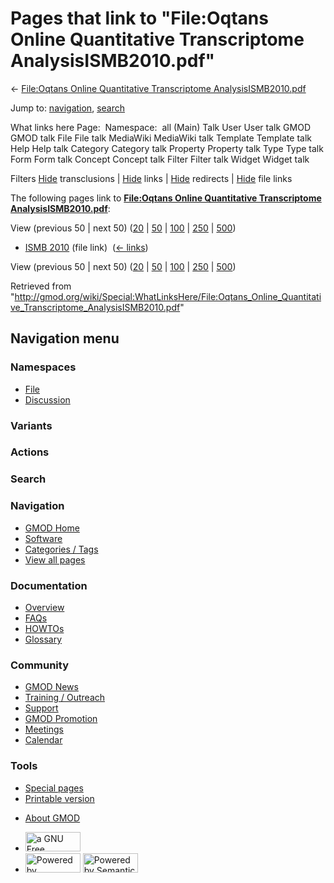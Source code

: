 <div id="mw-page-base" class="noprint">

</div>

<div id="mw-head-base" class="noprint">

</div>

<div id="content" class="mw-body" role="main">

<span id="top"></span>

<div id="mw-js-message" style="display:none;">

</div>



# <span dir="auto">Pages that link to "File:Oqtans Online Quantitative Transcriptome AnalysisISMB2010.pdf"</span>

<div id="bodyContent">

<div id="contentSub">

← [File:Oqtans Online Quantitative Transcriptome
AnalysisISMB2010.pdf](/wiki/File:Oqtans_Online_Quantitative_Transcriptome_AnalysisISMB2010.pdf "File:Oqtans Online Quantitative Transcriptome AnalysisISMB2010.pdf")

</div>

<div id="jump-to-nav" class="mw-jump">

Jump to: [navigation](#mw-navigation), [search](#p-search)

</div>

<div id="mw-content-text">

What links here Page:  Namespace:  all (Main) Talk User User talk GMOD
GMOD talk File File talk MediaWiki MediaWiki talk Template Template talk
Help Help talk Category Category talk Property Property talk Type Type
talk Form Form talk Concept Concept talk Filter Filter talk Widget
Widget talk

Filters
[Hide](/mediawiki/index.php?title=Special:WhatLinksHere/File:Oqtans_Online_Quantitative_Transcriptome_AnalysisISMB2010.pdf&hidetrans=1 "Special:WhatLinksHere/File:Oqtans Online Quantitative Transcriptome AnalysisISMB2010.pdf")
transclusions \|
[Hide](/mediawiki/index.php?title=Special:WhatLinksHere/File:Oqtans_Online_Quantitative_Transcriptome_AnalysisISMB2010.pdf&hidelinks=1 "Special:WhatLinksHere/File:Oqtans Online Quantitative Transcriptome AnalysisISMB2010.pdf")
links \|
[Hide](/mediawiki/index.php?title=Special:WhatLinksHere/File:Oqtans_Online_Quantitative_Transcriptome_AnalysisISMB2010.pdf&hideredirs=1 "Special:WhatLinksHere/File:Oqtans Online Quantitative Transcriptome AnalysisISMB2010.pdf")
redirects \|
[Hide](/mediawiki/index.php?title=Special:WhatLinksHere/File:Oqtans_Online_Quantitative_Transcriptome_AnalysisISMB2010.pdf&hideimages=1 "Special:WhatLinksHere/File:Oqtans Online Quantitative Transcriptome AnalysisISMB2010.pdf")
file links

The following pages link to **[File:Oqtans Online Quantitative
Transcriptome
AnalysisISMB2010.pdf](/wiki/File:Oqtans_Online_Quantitative_Transcriptome_AnalysisISMB2010.pdf "File:Oqtans Online Quantitative Transcriptome AnalysisISMB2010.pdf")**:

View (previous 50 \| next 50)
([20](/mediawiki/index.php?title=Special:WhatLinksHere/File:Oqtans_Online_Quantitative_Transcriptome_AnalysisISMB2010.pdf&limit=20 "Special:WhatLinksHere/File:Oqtans Online Quantitative Transcriptome AnalysisISMB2010.pdf")
\|
[50](/mediawiki/index.php?title=Special:WhatLinksHere/File:Oqtans_Online_Quantitative_Transcriptome_AnalysisISMB2010.pdf&limit=50 "Special:WhatLinksHere/File:Oqtans Online Quantitative Transcriptome AnalysisISMB2010.pdf")
\|
[100](/mediawiki/index.php?title=Special:WhatLinksHere/File:Oqtans_Online_Quantitative_Transcriptome_AnalysisISMB2010.pdf&limit=100 "Special:WhatLinksHere/File:Oqtans Online Quantitative Transcriptome AnalysisISMB2010.pdf")
\|
[250](/mediawiki/index.php?title=Special:WhatLinksHere/File:Oqtans_Online_Quantitative_Transcriptome_AnalysisISMB2010.pdf&limit=250 "Special:WhatLinksHere/File:Oqtans Online Quantitative Transcriptome AnalysisISMB2010.pdf")
\|
[500](/mediawiki/index.php?title=Special:WhatLinksHere/File:Oqtans_Online_Quantitative_Transcriptome_AnalysisISMB2010.pdf&limit=500 "Special:WhatLinksHere/File:Oqtans Online Quantitative Transcriptome AnalysisISMB2010.pdf"))

- [ISMB 2010](/wiki/ISMB_2010 "ISMB 2010") (file link) ‎
  <span class="mw-whatlinkshere-tools">([←
  links](/mediawiki/index.php?title=Special:WhatLinksHere&target=ISMB+2010 "Special:WhatLinksHere"))</span>

View (previous 50 \| next 50)
([20](/mediawiki/index.php?title=Special:WhatLinksHere/File:Oqtans_Online_Quantitative_Transcriptome_AnalysisISMB2010.pdf&limit=20 "Special:WhatLinksHere/File:Oqtans Online Quantitative Transcriptome AnalysisISMB2010.pdf")
\|
[50](/mediawiki/index.php?title=Special:WhatLinksHere/File:Oqtans_Online_Quantitative_Transcriptome_AnalysisISMB2010.pdf&limit=50 "Special:WhatLinksHere/File:Oqtans Online Quantitative Transcriptome AnalysisISMB2010.pdf")
\|
[100](/mediawiki/index.php?title=Special:WhatLinksHere/File:Oqtans_Online_Quantitative_Transcriptome_AnalysisISMB2010.pdf&limit=100 "Special:WhatLinksHere/File:Oqtans Online Quantitative Transcriptome AnalysisISMB2010.pdf")
\|
[250](/mediawiki/index.php?title=Special:WhatLinksHere/File:Oqtans_Online_Quantitative_Transcriptome_AnalysisISMB2010.pdf&limit=250 "Special:WhatLinksHere/File:Oqtans Online Quantitative Transcriptome AnalysisISMB2010.pdf")
\|
[500](/mediawiki/index.php?title=Special:WhatLinksHere/File:Oqtans_Online_Quantitative_Transcriptome_AnalysisISMB2010.pdf&limit=500 "Special:WhatLinksHere/File:Oqtans Online Quantitative Transcriptome AnalysisISMB2010.pdf"))

</div>

<div class="printfooter">

Retrieved from
"<http://gmod.org/wiki/Special:WhatLinksHere/File:Oqtans_Online_Quantitative_Transcriptome_AnalysisISMB2010.pdf>"

</div>

<div id="catlinks" class="catlinks catlinks-allhidden">

</div>

<div class="visualClear">

</div>

</div>

</div>

<div id="mw-navigation">

## Navigation menu

<div id="mw-head">



<div id="left-navigation">

<div id="p-namespaces" class="vectorTabs" role="navigation"
aria-labelledby="p-namespaces-label">

### Namespaces

- <span id="ca-nstab-image"><a
  href="/wiki/File:Oqtans_Online_Quantitative_Transcriptome_AnalysisISMB2010.pdf"
  accesskey="c" title="View the file page [c]">File</a></span>
- <span id="ca-talk"><a
  href="/mediawiki/index.php?title=File_talk:Oqtans_Online_Quantitative_Transcriptome_AnalysisISMB2010.pdf&amp;action=edit&amp;redlink=1"
  accesskey="t"
  title="Discussion about the content page [t]">Discussion</a></span>

</div>

<div id="p-variants" class="vectorMenu emptyPortlet" role="navigation"
aria-labelledby="p-variants-label">

### 

### Variants[](#)

<div class="menu">

</div>

</div>

</div>

<div id="right-navigation">



<div id="p-cactions" class="vectorMenu emptyPortlet" role="navigation"
aria-labelledby="p-cactions-label">

### Actions[](#)

<div class="menu">

</div>

</div>

<div id="p-search" role="search">

### Search

<div id="simpleSearch">

</div>

</div>

</div>

</div>

<div id="mw-panel">

<div id="p-logo" role="banner">

<a href="/wiki/Main_Page"
style="background-image: url(http://gmod.org/images/GMOD-cogs.png);"
title="Visit the main page"></a>

</div>

<div id="p-Navigation" class="portal" role="navigation"
aria-labelledby="p-Navigation-label">

### Navigation

<div class="body">

- <span id="n-GMOD-Home">[GMOD Home](/wiki/Main_Page)</span>
- <span id="n-Software">[Software](/wiki/GMOD_Components)</span>
- <span id="n-Categories-.2F-Tags">[Categories /
  Tags](/wiki/Categories)</span>
- <span id="n-View-all-pages">[View all
  pages](/wiki/Special:AllPages)</span>

</div>

</div>

<div id="p-Documentation" class="portal" role="navigation"
aria-labelledby="p-Documentation-label">

### Documentation

<div class="body">

- <span id="n-Overview">[Overview](/wiki/Overview)</span>
- <span id="n-FAQs">[FAQs](/wiki/Category:FAQ)</span>
- <span id="n-HOWTOs">[HOWTOs](/wiki/Category:HOWTO)</span>
- <span id="n-Glossary">[Glossary](/wiki/Glossary)</span>

</div>

</div>

<div id="p-Community" class="portal" role="navigation"
aria-labelledby="p-Community-label">

### Community

<div class="body">

- <span id="n-GMOD-News">[GMOD News](/wiki/GMOD_News)</span>
- <span id="n-Training-.2F-Outreach">[Training /
  Outreach](/wiki/Training_and_Outreach)</span>
- <span id="n-Support">[Support](/wiki/Support)</span>
- <span id="n-GMOD-Promotion">[GMOD
  Promotion](/wiki/GMOD_Promotion)</span>
- <span id="n-Meetings">[Meetings](/wiki/Meetings)</span>
- <span id="n-Calendar">[Calendar](/wiki/Calendar)</span>

</div>

</div>

<div id="p-tb" class="portal" role="navigation"
aria-labelledby="p-tb-label">

### Tools

<div class="body">

- <span id="t-specialpages"><a href="/wiki/Special:SpecialPages" accesskey="q"
  title="A list of all special pages [q]">Special pages</a></span>
- <span id="t-print"><a
  href="/mediawiki/index.php?title=Special:WhatLinksHere/File:Oqtans_Online_Quantitative_Transcriptome_AnalysisISMB2010.pdf&amp;printable=yes"
  rel="alternate" accesskey="p"
  title="Printable version of this page [p]">Printable version</a></span>

</div>

</div>

</div>

</div>

<div id="footer" role="contentinfo">

- <span id="footer-places-about">[About
  GMOD](/wiki/GMOD:About "GMOD:About")</span>

<!-- -->

- <span id="footer-copyrightico">[<img src="http://www.gnu.org/graphics/gfdl-logo-small.png" width="88"
  height="31" alt="a GNU Free Documentation License" />](http://www.gnu.org/licenses/fdl-1.3.html)</span>
- <span id="footer-poweredbyico">[<img src="/mediawiki/skins/common/images/poweredby_mediawiki_88x31.png"
  width="88" height="31" alt="Powered by MediaWiki" />](//www.mediawiki.org/)
  [<img
  src="/mediawiki/extensions/SemanticMediaWiki/includes/../resources/images/smw_button.png"
  width="88" height="31" alt="Powered by Semantic MediaWiki" />](https://www.semantic-mediawiki.org/wiki/Semantic_MediaWiki)</span>

<div style="clear:both">

</div>

</div>

